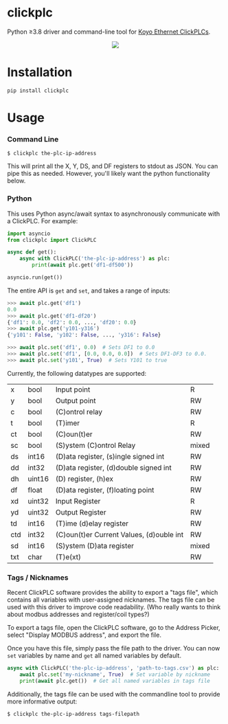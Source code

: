 clickplc
========

Python ≥3.8 driver and command-line tool for [Koyo Ethernet ClickPLCs](https://www.automationdirect.com/clickplcs).

<p align="center">
  <img src="https://www.automationdirect.com/microsites/clickplcs/images/expandedclick.jpg" />
</p>

Installation
============

```
pip install clickplc
```

Usage
=====

### Command Line

```
$ clickplc the-plc-ip-address
```

This will print all the X, Y, DS, and DF registers to stdout as JSON. You can pipe
this as needed. However, you'll likely want the python functionality below.

### Python

This uses Python async/await syntax to asynchronously communicate with
a ClickPLC. For example:

```python
import asyncio
from clickplc import ClickPLC

async def get():
    async with ClickPLC('the-plc-ip-address') as plc:
        print(await plc.get('df1-df500'))

asyncio.run(get())
```

The entire API is `get` and `set`, and takes a range of inputs:

```python
>>> await plc.get('df1')
0.0
>>> await plc.get('df1-df20')
{'df1': 0.0, 'df2': 0.0, ..., 'df20': 0.0}
>>> await plc.get('y101-y316')
{'y101': False, 'y102': False, ..., 'y316': False}

>>> await plc.set('df1', 0.0)  # Sets DF1 to 0.0
>>> await plc.set('df1', [0.0, 0.0, 0.0])  # Sets DF1-DF3 to 0.0.
>>> await plc.set('y101', True)  # Sets Y101 to true
```

Currently, the following datatypes are supported:

|  |  |  | |
|---|---|---|---|
| x | bool | Input point | R |
| y | bool | Output point | RW |
| c | bool | (C)ontrol relay | RW |
| t | bool | (T)imer | R |
| ct | bool | (C)oun(t)er | RW |
| sc | bool | (S)ystem (C)ontrol Relay | mixed |
| ds | int16 | (D)ata register, (s)ingle signed int | RW |
| dd | int32 | (D)ata register, (d)double signed int | RW |
| dh | uint16| (D) register, (h)ex | RW |
| df | float | (D)ata register, (f)loating point | RW |
| xd | uint32| Input Register | R |
| yd | uint32| Output Register | RW |
| td | int16 | (T)ime (d)elay register | RW |
| ctd | int32 | (C)oun(t)er Current Values, (d)ouble int | RW |
| sd | int16 | (S)ystem (D)ata register | mixed |
| txt| char| (T)e(xt) | RW |

### Tags / Nicknames

Recent ClickPLC software provides the ability to export a "tags file", which
contains all variables with user-assigned nicknames. The tags file can be used
with this driver to improve code readability. (Who really wants to think about
modbus addresses and register/coil types?)

To export a tags file, open the ClickPLC software, go to the Address Picker,
select "Display MODBUS address", and export the file.

Once you have this file, simply pass the file path to the driver. You can now
`set` variables by name and `get` all named variables by default.

```python
async with ClickPLC('the-plc-ip-address', 'path-to-tags.csv') as plc:
    await plc.set('my-nickname', True)  # Set variable by nickname
    print(await plc.get())  # Get all named variables in tags file
```

Additionally, the tags file can be used with the commandline tool to provide more informative output:
```
$ clickplc the-plc-ip-address tags-filepath
```
